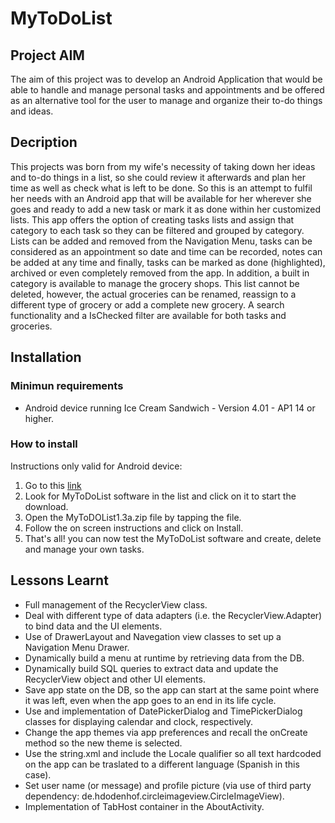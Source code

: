 # MyToDoList

## Project AIM
The aim of this project was to develop an Android Application that would be able to handle and manage personal tasks and appointments and be offered as an alternative tool for the user to manage and organize their to-do things and ideas.
## Decription
This projects was born from my wife's necessity of taking down her ideas and to-do things in a list, so she could review it afterwards and plan her time as well as check what is left to be done. So this is an attempt to fulfil her needs with an Android app that will be available for her wherever she goes and ready to add a new task or mark it as done within her customized lists.
This app offers the option of creating tasks lists and assign that category to each task so they can be filtered and grouped by category. Lists can be added and removed from the Navigation Menu, tasks can be considered as an appointment so date and time can be recorded, notes can be added at any time and finally, tasks can be marked as done (highlighted), archived or even completely removed from the app.
In addition, a built in category is available to manage the grocery shops. This list cannot be deleted, however, the actual groceries can be renamed, reassign to a different  type of grocery or add a complete new grocery.
A search functionality and a IsChecked filter are available for both tasks and groceries. 
 
## Installation
### Minimun requirements
- Android device running Ice Cream Sandwich - Version 4.01 - AP1 14 or higher.
### How to install
Instructions only valid for Android device:
1. Go to this [link](https://jlrods.github.io/Downloads.html)
2. Look for MyToDoList software in the list and click on it to start the download.
3. Open the MyToDOList1.3a.zip file by tapping the file.
4. Follow the on screen instructions and click on Install.
5. That's all! you can now test the MyToDoList software and create, delete and manage your own tasks.

## Lessons Learnt
- Full management of the RecyclerView class.
- Deal with different type of data adapters (i.e. the RecyclerView.Adapter) to bind data and the UI elements.
- Use of DrawerLayout and Navegation view classes to set up a Navigation Menu Drawer.
- Dynamically build a menu at runtime by retrieving data from the DB.
- Dynamically build SQL queries to extract data and update the RecyclerView object and other UI elements.
- Save app state on the DB, so the app can start at the same point where it was left, even when the app goes to an end in its life cycle.
- Use and implementation of DatePickerDialog and TimePickerDialog classes for displaying calendar and clock, respectively.
- Change the app themes via app preferences and recall the onCreate method so the new theme is selected.
- Use the string.xml and include the Locale qualifier so all text hardcoded on the app can be traslated to a different language (Spanish in this case).
- Set user name (or message) and profile picture (via use of third party dependency: de.hdodenhof.circleimageview.CircleImageView).
- Implementation of TabHost container in the AboutActivity.
